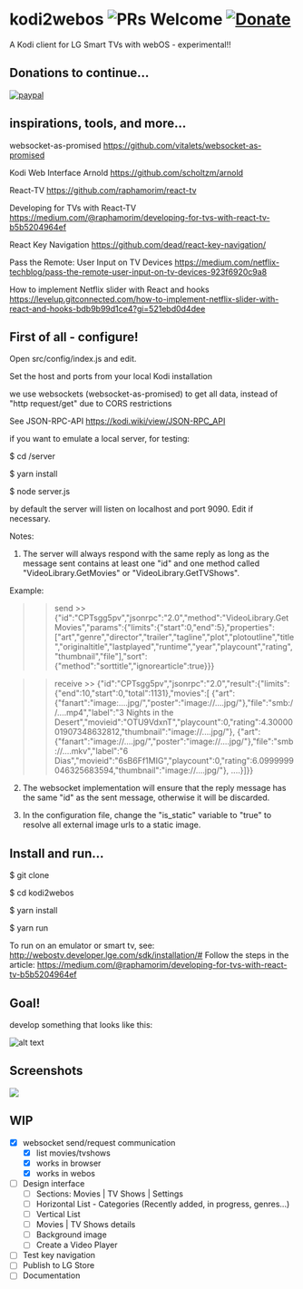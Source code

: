 # kodi2webos ![PRs Welcome](https://img.shields.io/badge/PRs-welcome-brightgreen.svg) [![Donate](https://img.shields.io/badge/Donate-PayPal-green.svg)](https://www.paypal.com/cgi-bin/webscr?cmd=_donations&business=MX8LMBWFQY734&item_name=Donations+to+fund+application+development.&currency_code=USD&source=url)
A Kodi client for LG Smart TVs with webOS - experimental!!

## Donations to continue...
[![paypal](https://www.paypalobjects.com/en_US/i/btn/btn_donateCC_LG.gif)](https://www.paypal.com/cgi-bin/webscr?cmd=_donations&business=MX8LMBWFQY734&item_name=Donations+to+fund+application+development.&currency_code=USD&source=url)

## inspirations, tools, and more...
websocket-as-promised https://github.com/vitalets/websocket-as-promised

Kodi Web Interface Arnold https://github.com/scholtzm/arnold

React-TV https://github.com/raphamorim/react-tv

Developing for TVs with React-TV https://medium.com/@raphamorim/developing-for-tvs-with-react-tv-b5b5204964ef

React Key Navigation https://github.com/dead/react-key-navigation/

Pass the Remote: User Input on TV Devices https://medium.com/netflix-techblog/pass-the-remote-user-input-on-tv-devices-923f6920c9a8

How to implement Netflix slider with React and hooks https://levelup.gitconnected.com/how-to-implement-netflix-slider-with-react-and-hooks-bdb9b99d1ce4?gi=521ebd0d4dee

## First of all - configure!
Open src/config/index.js and edit.

Set the host and ports from your local Kodi installation

we use websockets (websocket-as-promised) to get all data, instead of "http request/get" due to CORS restrictions

See JSON-RPC-API https://kodi.wiki/view/JSON-RPC_API

if you want to emulate a local server, for testing:

$ cd /server

$ yarn install

$ node server.js

by default the server will listen on localhost and port 9090. Edit if necessary.

Notes:
1) The server will always respond with the same reply as long as the message sent contains at least one "id" and one method called "VideoLibrary.GetMovies" or "VideoLibrary.GetTVShows".

Example:
 >> send >> {"id":"CPTsgg5pv","jsonrpc":"2.0","method":"VideoLibrary.GetMovies","params":{"limits":{"start":0,"end":5},"properties":["art","genre","director","trailer","tagline","plot","plotoutline","title","originaltitle","lastplayed","runtime","year","playcount","rating","thumbnail","file"],"sort":{"method":"sorttitle","ignorearticle":true}}}
 
 >> receive >> {"id":"CPTsgg5pv","jsonrpc":"2.0","result":{"limits":{"end":10,"start":0,"total":1131},"movies":[
 {"art":{"fanart":"image:....jpg/","poster":"image://....jpg/"},"file":"smb://....mp4","label":"3 Nights in the Desert","movieid":"OTU9VdxnT","playcount":0,"rating":4.3000001907348632812,"thumbnail":"image://....jpg/"},
 {"art":{"fanart":"image://....jpg/","poster":"image://....jpg/"},"file":"smb://....mkv","label":"6 Dias","movieid":"6sB6Ff1MIG","playcount":0,"rating":6.0999999046325683594,"thumbnail":"image://....jpg/"}, ....}]}}
 

2) The websocket implementation will ensure that the reply message has the same "id" as the sent message, otherwise it will be discarded.

3) In the configuration file, change the "is_static" variable to "true" to resolve all external image urls to a static image.

## Install and run...

$ git clone

$ cd kodi2webos

$ yarn install

$ yarn run

To run on an emulator or smart tv, see: http://webostv.developer.lge.com/sdk/installation/#
Follow the steps in the article: https://medium.com/@raphamorim/developing-for-tvs-with-react-tv-b5b5204964ef

## Goal!

develop something that looks like this:

![alt text](https://img.ibxk.com.br/2019/03/22/netflix-22141026148281.jpg)

## Screenshots

![](https://github.com/valverde-marcelo/kodi2webos/raw/youtube-react-tv-branch/doc/LG-webOS-TV-Emulator-4.0.0-_Executando_-Oracle-VM-VirtualBox-10_08_2019-21_29_52.gif)

## WIP
- [x] websocket send/request communication
  - [x] list movies/tvshows
  - [x] works in browser
  - [x] works in webos
- [ ] Design interface
  - [ ] Sections: Movies | TV Shows | Settings
  - [ ] Horizontal List - Categories (Recently added, in progress, genres...)
  - [ ] Vertical List
  - [ ] Movies | TV Shows details
  - [ ] Background image
  - [ ] Create a Video Player
- [ ] Test key navigation
- [ ] Publish to LG Store 
- [ ] Documentation
